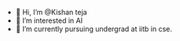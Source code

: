 - 👋 Hi, I’m @Kishan teja
- 👀 I’m interested in AI
- 🌱 I’m currently pursuing undergrad at iitb in cse.

<!---
Kishanteja/Kishanteja is a ✨ special ✨ repository because its `README.md` (this file) appears on your GitHub profile.
You can click the Preview link to take a look at your changes.
--->

